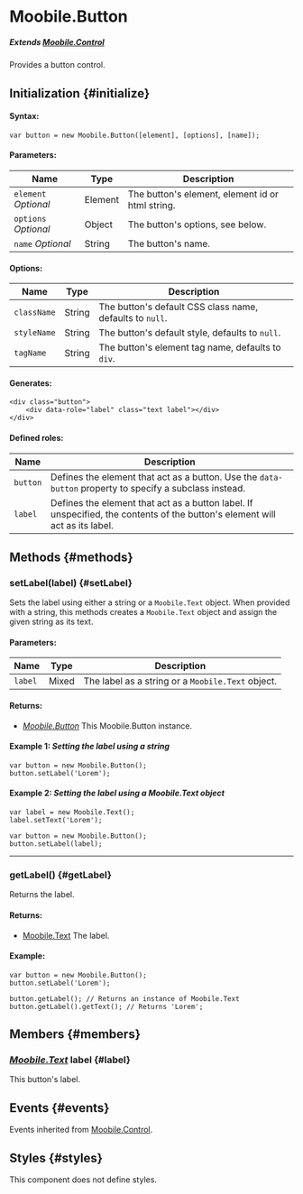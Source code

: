 Moobile.Button
================================================================================

##### Extends *[Moobile.Control]()*

Provides a button control.

Initialization {#initialize}
--------------------------------------------------------------------------------

#### Syntax:

	var button = new Moobile.Button([element], [options], [name]);

#### Parameters:

Name                 | Type    | Description
-------------------- | ------- | -----------
`element` *Optional* | Element | The button's element, element id or html string.
`options` *Optional* | Object  | The button's options, see below.
`name`    *Optional* | String  | The button's name.

#### Options:

Name        | Type   | Description
----------- | ------ | -----------
`className` | String | The button's default CSS class name, defaults to `null`.
`styleName` | String | The button's default style, defaults to `null`.
`tagName`   | String | The button's element tag name, defaults to `div`.

#### Generates:

	<div class="button">
		<div data-role="label" class="text label"></div>
	</div>

#### Defined roles:

Name     | Description
-------- | -----------
`button` | Defines the element that act as a button. Use the `data-button` property to specify a subclass instead.
`label`  | Defines the element that act as a button label. If unspecified, the contents of the button's element will act as its label.

Methods {#methods}
--------------------------------------------------------------------------------

### setLabel(label) {#setLabel}

Sets the label using either a string or a `Moobile.Text` object. When provided with a string, this methods creates a `Moobile.Text` object and assign the given string as its text.

#### Parameters:

Name    | Type  | Description
------- | ----- | -----------
`label` | Mixed | The label as a string or a `Moobile.Text` object.

#### Returns:

- *[Moobile.Button]()* This Moobile.Button instance.

#### Example 1: *Setting the label using a string*

	var button = new Moobile.Button();
	button.setLabel('Lorem');

#### Example 2: *Setting the label using a Moobile.Text object*

	var label = new Moobile.Text();
	label.setText('Lorem');

	var button = new Moobile.Button();
	button.setLabel(label);

-----

### getLabel() {#getLabel}

Returns the label.

#### Returns:

- [Moobile.Text]() The label.

#### Example:

	var button = new Moobile.Button();
	button.setLabel('Lorem');

	button.getLabel(); // Returns an instance of Moobile.Text
	button.getLabel().getText(); // Returns 'Lorem';

Members {#members}
--------------------------------------------------------------------------------

### *[Moobile.Text]()* label {#label}

This button's label.

Events {#events}
--------------------------------------------------------------------------------

Events inherited from [Moobile.Control]().

Styles {#styles}
--------------------------------------------------------------------------------

This component does not define styles.
